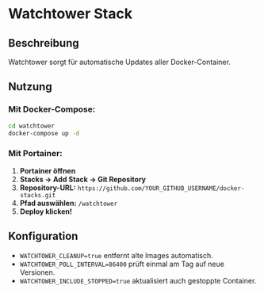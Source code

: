# Watchtower Stack
## Beschreibung
Watchtower sorgt für automatische Updates aller Docker-Container.

## Nutzung
### Mit Docker-Compose:
```bash
cd watchtower
docker-compose up -d
```

### Mit Portainer:
1. **Portainer öffnen**
2. **Stacks → Add Stack → Git Repository**
3. **Repository-URL:** `https://github.com/YOUR_GITHUB_USERNAME/docker-stacks.git`
4. **Pfad auswählen:** `/watchtower`
5. **Deploy klicken!**

## Konfiguration
- `WATCHTOWER_CLEANUP=true` entfernt alte Images automatisch.
- `WATCHTOWER_POLL_INTERVAL=86400` prüft einmal am Tag auf neue Versionen.
- `WATCHTOWER_INCLUDE_STOPPED=true` aktualisiert auch gestoppte Container.

